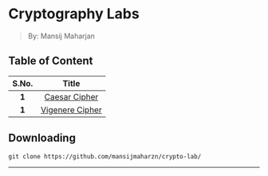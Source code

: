 # Cryptography Labs
> By: Mansij Maharjan

## Table of Content
|  **S.No.**  |      **Title**      |
|:-----------:|:-------------------:|
|    **1**    |  [Caesar Cipher]    |
|    **1**    |  [Vigenere Cipher]  |


## Downloading
```
git clone https://github.com/mansijmaharzn/crypto-lab/
```


---
[Caesar Cipher]: https://github.com/mansijmaharzn/crypto-lab/tree/main/lab-1
[Vigenere Cipher]: https://github.com/mansijmaharzn/crypto-lab/tree/main/lab-2